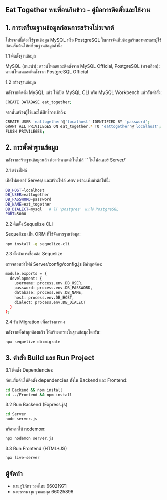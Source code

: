 ## Eat Together หาเพื่อนกินข้าว - คู่มือการติดตั้งและใช้งาน

## 1. การเตรียมฐานข้อมูลก่อนการสร้างโปรเจกต์

โปรเจกต์นี้ต้องใช้ฐานข้อมูล MySQL หรือ PostgreSQL ในการจัดเก็บข้อมูลร้านอาหารและผู้ใช้ ก่อนเริ่มต้นให้เตรียมฐานข้อมูลดังนี้:

1.1 ติดตั้งฐานข้อมูล

MySQL (แนะนำ): ดาวน์โหลดและติดตั้งจาก MySQL Official, PostgreSQL (ทางเลือก): ดาวน์โหลดและติดตั้งจาก PostgreSQL Official

1.2 สร้างฐานข้อมูล

หลังจากติดตั้ง MySQL แล้ว ให้เปิด MySQL CLI หรือ MySQL Workbench แล้วรันคำสั่ง:

```bash
CREATE DATABASE eat_together;
```

จากนั้นสร้างผู้ใช้และให้สิทธิ์การเข้าถึง:

```bash
CREATE USER 'eattogether'@'localhost' IDENTIFIED BY 'password';
GRANT ALL PRIVILEGES ON eat_together.* TO 'eattogether'@'localhost';
FLUSH PRIVILEGES;
```

## 2. การตั้งค่าฐานข้อมูล

หลังจากสร้างฐานข้อมูลแล้ว ต้องกำหนดค่าในไฟล์ `` ในโฟลเดอร์ Server/

2.1 สร้างไฟล์

เปิดโฟลเดอร์ Server/ และสร้างไฟล์ .env พร้อมเพิ่มค่าต่อไปนี้:

```bash
DB_HOST=localhost
DB_USER=eattogether
DB_PASSWORD=password
DB_NAME=eat_together
DB_DIALECT=mysql   # ใช้ 'postgres' หากใช้ PostgreSQL
PORT=5000
```

2.2 ติดตั้ง Sequelize CLI

Sequelize เป็น ORM ที่ใช้จัดการฐานข้อมูล:

```bash
npm install -g sequelize-cli
```

2.3 ตั้งค่าการเชื่อมต่อ Sequelize

ตรวจสอบว่าไฟล์ Server/config/config.js มีค่าถูกต้อง:

```bash
module.exports = {
  development: {
    username: process.env.DB_USER,
    password: process.env.DB_PASSWORD,
    database: process.env.DB_NAME,
    host: process.env.DB_HOST,
    dialect: process.env.DB_DIALECT
  }
};
```

2.4 รัน Migration เพื่อสร้างตาราง

หลังจากตั้งค่าถูกต้องแล้ว ให้สร้างตารางในฐานข้อมูลโดยรัน:

```bash
npx sequelize db:migrate
```

## 3. คำสั่ง Build และ Run Project

3.1 ติดตั้ง Dependencies

ก่อนเริ่มต้นให้ติดตั้ง dependencies ทั้งใน Backend และ Frontend:

```bash
cd Backend && npm install
cd ../Frontend && npm install
```

3.2 Run Backend (Express.js)

```bash
cd Server
node server.js
```

หรือหากใช้ nodemon:

```bash
npx nodemon server.js
```

3.3 Run Frontend (HTML+JS)

```bash
npx live-server
```

## ผู้จัดทำ

- นายภูริภัทร วงศ์ไชย 66021971
- นายธรรมาวุธ วุฑฒะกุล 66025896